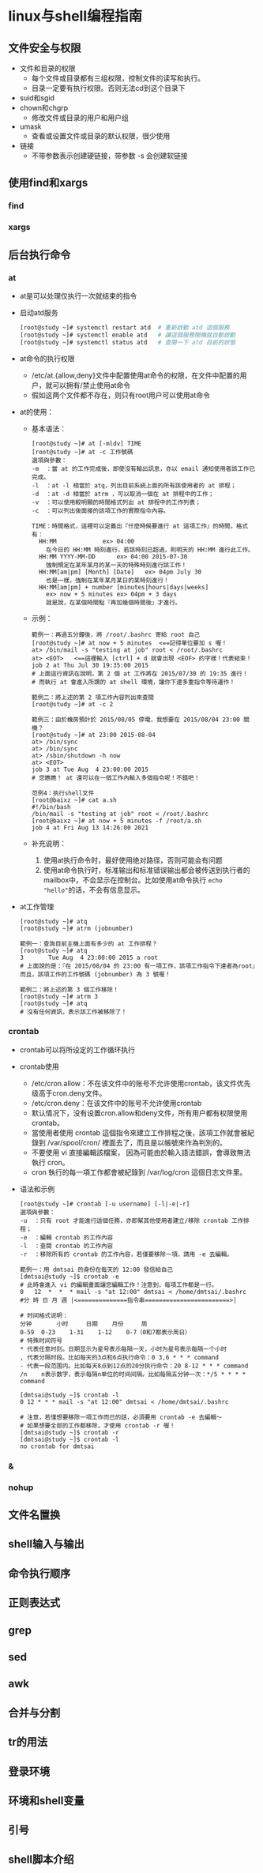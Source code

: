 # linux与shell编程指南

## 文件安全与权限

* 文件和目录的权限
  * 每个文件或目录都有三组权限，控制文件的读写和执行。
  * 目录一定要有执行权限。否则无法cd到这个目录下
* suid和sgid
* chown和chgrp
  * 修改文件或目录的用户和用户组
* umask
  * 查看或设置文件或目录的默认权限，很少使用
* 链接
  * 不带参数表示创建硬链接，带参数 -s 会创建软链接

## 使用find和xargs

### find



### xargs





## 后台执行命令

### at

* at是可以处理仅执行一次就结束的指令

* 启动atd服务

  ```bash
  [root@study ~]# systemctl restart atd  # 重新啟動 atd 這個服務
  [root@study ~]# systemctl enable atd   # 讓這個服務開機就自動啟動
  [root@study ~]# systemctl status atd   # 查閱一下 atd 目前的狀態
  ```

* at命令的执行权限

  * /etc/at.{allow,deny}文件中配置使用at命令的权限，在文件中配置的用户，就可以拥有/禁止使用at命令
  * 假如这两个文件都不存在，则只有root用户可以使用at命令

* at的使用：

  * 基本语法：

    ```
    [root@study ~]# at [-mldv] TIME
    [root@study ~]# at -c 工作號碼
    選項與參數：
    -m  ：當 at 的工作完成後，即使沒有輸出訊息，亦以 email 通知使用者該工作已完成。
    -l  ：at -l 相當於 atq，列出目前系統上面的所有該使用者的 at 排程；
    -d  ：at -d 相當於 atrm ，可以取消一個在 at 排程中的工作；
    -v  ：可以使用較明顯的時間格式列出 at 排程中的工作列表；
    -c  ：可以列出後面接的該項工作的實際指令內容。
    
    TIME：時間格式，這裡可以定義出『什麼時候要進行 at 這項工作』的時間，格式有：
      HH:MM				ex> 04:00
    	在今日的 HH:MM 時刻進行，若該時刻已超過，則明天的 HH:MM 進行此工作。
      HH:MM YYYY-MM-DD		ex> 04:00 2015-07-30
    	強制規定在某年某月的某一天的特殊時刻進行該工作！
      HH:MM[am|pm] [Month] [Date]	ex> 04pm July 30
    	也是一樣，強制在某年某月某日的某時刻進行！
      HH:MM[am|pm] + number [minutes|hours|days|weeks]
    	ex> now + 5 minutes	ex> 04pm + 3 days
    	就是說，在某個時間點『再加幾個時間後』才進行。
    ```

  * 示例：

    ```
    範例一：再過五分鐘後，將 /root/.bashrc 寄給 root 自己
    [root@study ~]# at now + 5 minutes  <==記得單位要加 s 喔！
    at> /bin/mail -s "testing at job" root < /root/.bashrc
    at> <EOT>   <==這裡輸入 [ctrl] + d 就會出現 <EOF> 的字樣！代表結束！
    job 2 at Thu Jul 30 19:35:00 2015
    # 上面這行資訊在說明，第 2 個 at 工作將在 2015/07/30 的 19:35 進行！
    # 而執行 at 會進入所謂的 at shell 環境，讓你下達多重指令等待運作！
    
    範例二：將上述的第 2 項工作內容列出來查閱
    [root@study ~]# at -c 2
    
    範例三：由於機房預計於 2015/08/05 停電，我想要在 2015/08/04 23:00 關機？
    [root@study ~]# at 23:00 2015-08-04
    at> /bin/sync
    at> /bin/sync
    at> /sbin/shutdown -h now
    at> <EOT>
    job 3 at Tue Aug  4 23:00:00 2015
    # 您瞧瞧！ at 還可以在一個工作內輸入多個指令呢！不錯吧！
    
    范例4：执行shell文件
    [root@baixz ~]# cat a.sh 
    #!/bin/bash
    /bin/mail -s "testing at job" root < /root/.bashrc
    [root@baixz ~]# at now + 5 minutes -f /root/a.sh 
    job 4 at Fri Aug 13 14:26:00 2021
    ```

  * 补充说明：

    1. 使用at执行命令时，最好使用绝对路径，否则可能会有问题
    2. 使用at命令执行时，标准输出和标准错误输出都会被传送到执行者的mailbox中，不会显示在控制台。比如使用at命令执行 `echo "hello"`的话，不会有信息显示。

* at工作管理

  ```
  [root@study ~]# atq
  [root@study ~]# atrm (jobnumber)
  
  範例一：查詢目前主機上面有多少的 at 工作排程？
  [root@study ~]# atq
  3       Tue Aug  4 23:00:00 2015 a root
  # 上面說的是：『在 2015/08/04 的 23:00 有一項工作，該項工作指令下達者為root』而且，該項工作的工作號碼 (jobnumber) 為 3 號喔！
  
  範例二：將上述的第 3 個工作移除！
  [root@study ~]# atrm 3
  [root@study ~]# atq
  # 沒有任何資訊，表示該工作被移除了！
  ```

### crontab

* crontab可以将所设定的工作循环执行

* crontab使用

  * /etc/cron.allow：不在该文件中的账号不允许使用crontab，该文件优先级高于cron.deny文件。
  * /etc/cron.deny：在该文件中的账号不允许使用crontab
  * 默认情况下，没有设置cron.allow和deny文件，所有用户都有权限使用crontab。
  * 當使用者使用 crontab 這個指令來建立工作排程之後，該項工作就會被紀錄到 /var/spool/cron/ 裡面去了，而且是以帳號來作為判別的。
  * 不要使用 vi 直接編輯該檔案， 因為可能由於輸入語法錯誤，會導致無法執行 cron。
  * cron 執行的每一項工作都會被紀錄到 /var/log/cron 這個日志文件里。

* 语法和示例

  ```
  [root@study ~]# crontab [-u username] [-l|-e|-r]
  選項與參數：
  -u  ：只有 root 才能進行這個任務，亦即幫其他使用者建立/移除 crontab 工作排程；
  -e  ：編輯 crontab 的工作內容
  -l  ：查閱 crontab 的工作內容
  -r  ：移除所有的 crontab 的工作內容，若僅要移除一項，請用 -e 去編輯。
  
  範例一：用 dmtsai 的身份在每天的 12:00 發信給自己
  [dmtsai@study ~]$ crontab -e
  # 此時會進入 vi 的編輯畫面讓您編輯工作！注意到，每項工作都是一行。
  0   12  *  *  * mail -s "at 12:00" dmtsai < /home/dmtsai/.bashrc
  #分 時 日 月 週 |<==============指令串========================>|
  
  # 时间格式说明：
  分钟	   小时	  日期	月份	   周
  0-59	0-23	1-31	1-12	0-7（0和7都表示周日）
  # 特殊时间符号
  *	代表任意时刻。日期显示为星号表示每隔一天，小时为星号表示每隔一个小时
  ,	代表分隔时段。比如每天的3点和6点执行命令：0 3,6 * * * command
  -	代表一段范围内。比如每天8点到12点的20分执行命令：20 8-12 * * * command
  /n	n表示数字，表示每隔n单位的时间间隔。比如每隔五分钟一次：*/5 * * * * command
  
  [dmtsai@study ~]$ crontab -l
  0 12 * * * mail -s "at 12:00" dmtsai < /home/dmtsai/.bashrc
  
  # 注意，若僅想要移除一項工作而已的話，必須要用 crontab -e 去編輯～
  # 如果想要全部的工作都移除，才使用 crontab -r 喔！
  [dmtsai@study ~]$ crontab -r
  [dmtsai@study ~]$ crontab -l
  no crontab for dmtsai
  ```

### &





### nohup











## 文件名置换



## shell输入与输出



## 命令执行顺序





## 正则表达式



## grep



## sed



## awk



## 合并与分割



## tr的用法



## 登录环境





## 环境和shell变量







## 引号





## shell脚本介绍

















